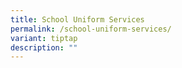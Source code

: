 ```yaml
---
title: School Uniform Services
permalink: /school-uniform-services/
variant: tiptap
description: ""
---
```

